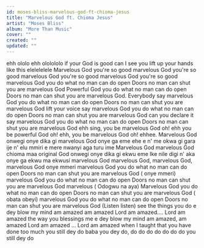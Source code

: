 ```yaml
---
id: moses-bliss-marvelous-god-ft-chioma-jesus
title: "Marvelous God ft. Chioma Jesus"
artist: "Moses Bliss"
album: "More Than Music"
cover: ""
created: ""
updated: ""
---
```


ehh ololo ehh ololololo if your God is good can I see you lift up your hands like this elelelelele Marvelous God you're so good marvelous God you're so good marvelous God you're so good marvelous God you're so good marvelous God you do what no man can do open Doors no man can shut you are marvelous God Powerful God you do what no man can do open Doors no man can shut you are marvelous God. Everybody say marvelous God you do what no man can do open Doors no man can shut you are marvelous God lift your voice say marvelous God you do what no man can do open Doors no man can shut you are marvelous God can you declare it say marvelous God you do what no man can do open Doors no man can shut you are marvelous God ehh sing, you be marvelous God oh! ehh you be powerful God oh! ehh, you be marvelous God oh! ehhee. Marvelous God onwegi onye dika gi marvelous God onye ga eme ehe e n' me okwa gi gara ije n' elu mmiri e mere nwanyi aga turu ime Marvelous God marvelous God chioma maa original God onwegi onye dika gi ekwu eme Ike nile digi n' aka onye ga ekwu ma ekwusí marvelous God marvelous God, marvelous God, marvelous God onye mmeri marvelous God you do what no man can do open Doors no man can shut you are marvelous God ( onye mmeri) marvelous God you do what no man can do open Doors no man can shut you are marvelous God marvelous ( Odogwu na aya) Marvelous God you do what no man can do open Doors no man can shut you are marvelous God ( obata obeyí) marvelous God you do what no man can do open Doors no man can shut you are marvelous God (Listen listen) see the things you do e dey blow my mind am amazed am amazed Lord am amazed.... Lord am amazed the way you blessings me e dey blow my mind am amazed, am amazed Lord am amazed ... Lord am amazed when I taught that you have done too much you still dey do baba you dey do, do do do do do do do you still dey do